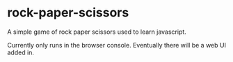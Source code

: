 # rock-paper-scissors

A simple game of rock paper scissors used to learn javascript.

Currently only runs in the browser console. Eventually there will be a web UI added in.
